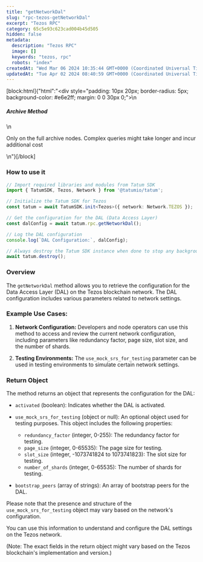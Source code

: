 ```yaml
---
title: "getNetworkDal"
slug: "rpc-tezos-getNetworkDal"
excerpt: "Tezos RPC"
category: 65c5e93c623cad004b45d505
hidden: false
metadata: 
  description: "Tezos RPC"
  image: []
  keywords: "tezos, rpc"
  robots: "index"
createdAt: "Wed Mar 06 2024 10:35:44 GMT+0000 (Coordinated Universal Time)"
updatedAt: "Tue Apr 02 2024 08:40:59 GMT+0000 (Coordinated Universal Time)"
---
```

[block:html]{"html":"<div style=\"padding: 10px 20px; border-radius: 5px; background-color: #e6e2ff; margin: 0 0 30px 0;\">\n  <h5>Archive Method</h5>\n  <p>Only on the full archive nodes. Complex queries might take longer and incur additional cost</p>\n</div>"}[/block]

### How to use it

```typescript
// Import required libraries and modules from Tatum SDK
import { TatumSDK, Tezos, Network } from '@tatumio/tatum';

// Initialize the Tatum SDK for Tezos
const tatum = await TatumSDK.init<Tezos>({ network: Network.TEZOS });

// Get the configuration for the DAL (Data Access Layer)
const dalConfig = await tatum.rpc.getNetworkDal();

// Log the DAL configuration
console.log(`DAL Configuration:`, dalConfig);

// Always destroy the Tatum SDK instance when done to stop any background processes
await tatum.destroy();
```

### Overview

The `getNetworkDal` method allows you to retrieve the configuration for the Data Access Layer (DAL) on the Tezos blockchain network. The DAL configuration includes various parameters related to network settings.

### Example Use Cases:

1. **Network Configuration:** Developers and node operators can use this method to access and review the current network configuration, including parameters like redundancy factor, page size, slot size, and the number of shards.

2. **Testing Environments:** The `use_mock_srs_for_testing` parameter can be used in testing environments to simulate certain network settings.

### Return Object

The method returns an object that represents the configuration for the DAL:

- `activated` (boolean): Indicates whether the DAL is activated.

- `use_mock_srs_for_testing` (object or null): An optional object used for testing purposes. This object includes the following properties:
  - `redundancy_factor` (integer, 0-255): The redundancy factor for testing.
  - `page_size` (integer, 0-65535): The page size for testing.
  - `slot_size` (integer, -1073741824 to 1073741823): The slot size for testing.
  - `number_of_shards` (integer, 0-65535): The number of shards for testing.

- `bootstrap_peers` (array of strings): An array of bootstrap peers for the DAL.

Please note that the presence and structure of the `use_mock_srs_for_testing` object may vary based on the network's configuration.

You can use this information to understand and configure the DAL settings on the Tezos network.

(Note: The exact fields in the return object might vary based on the Tezos blockchain's implementation and version.)